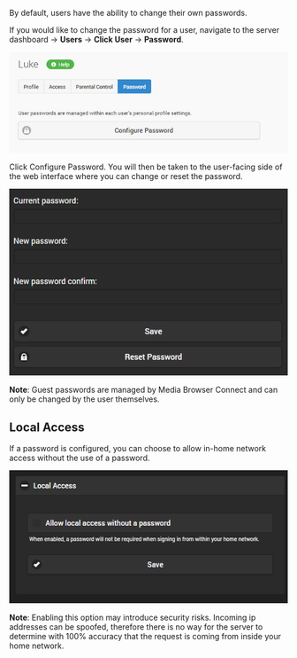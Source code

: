 By default, users have the ability to change their own passwords.

If you would like to change the password for a user, navigate to the server dashboard -> **Users** -> **Click User** -> **Password**.

![](images/server/users10.png)

Click Configure Password. You will then be taken to the user-facing side of the web interface where you can change or reset the password.

![](images/server/users11.png)

**Note**: Guest passwords are managed by Media Browser Connect and can only be changed by the user themselves.

## Local Access

If a password is configured, you can choose to allow in-home network access without the use of a password.

![](images/server/users12.png)

**Note**: Enabling this option may introduce security risks. Incoming ip addresses can be spoofed, therefore there is no way for the server to determine with 100% accuracy that the request is coming from inside your home network.

